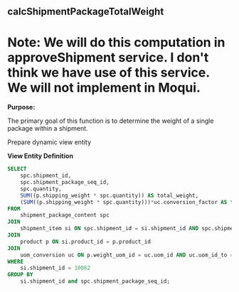 ## calcShipmentPackageTotalWeight

# Note: We will do this computation in approveShipment service. I don't think we have use of this service. We will not implement in Moqui.


**Purpose:**

The primary goal of this function is to determine the weight of a single package within a shipment. 

Prepare dynamic view entity

**View Entity Definition**

```sql
SELECT
    spc.shipment_id,
    spc.shipment_package_seq_id,
    spc.quantity,
    SUM((p.shipping_weight * spc.quantity)) AS total_weight,
    (SUM((p.shipping_weight * spc.quantity)))*uc.conversion_factor AS total_weight_lbs
FROM
    shipment_package_content spc
JOIN
    shipment_item si ON spc.shipment_id = si.shipment_id AND spc.shipment_item_seq_id = si.shipment_item_seq_id
JOIN
    product p ON si.product_id = p.product_id
JOIN
    uom_conversion uc ON p.weight_uom_id = uc.uom_id AND uc.uom_id_to = 'WT_lb'
WHERE
    si.shipment_id = 10082
GROUP BY
    si.shipment_id and spc.shipment_package_seq_id;

```